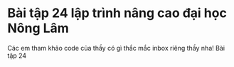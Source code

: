 # Bài tập 24 lập trình nâng cao đại học Nông Lâm
Các em tham khảo code của thầy có gì thắc mắc inbox riêng thầy nha!
Bài tập 24

